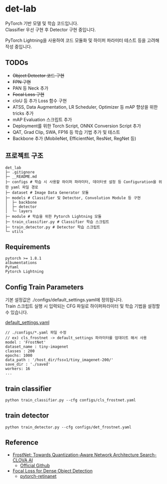 # det-lab

PyTorch 기반 모델 및 학습 코드입니다.  
Classifier 우선 구현 후 Detector 구현 중입니다.

PyTorch Lightning을 사용하여 코드 모듈화 및 하이퍼 파라미터 테스트 등을 고려해 작성 중입니다.

## TODOs

- ~~Object Detector 코드 구현~~
- ~~FPN 구현~~
- PAN 등 Neck 추가
- ~~Focal Loss 구현~~
- cIoU 등 추가 Loss 함수 구현
- ATSS, Data Augmentation, LR Scheduler, Optimizer 등 mAP 향상을 위한 tricks 추가
- mAP Evaluation 스크립트 추가
- Deployment를 위한 Torch Script, ONNX Conversion Script 추가
- QAT, Grad Clip, SWA, FP16 등 학습 기법 추가 및 테스트
- Backbone 추가 (MobileNet, EfficientNet, ResNet, RegNet 등)

## 프로젝트 구조

```
det_lab
├─ .gitignore
├─ __README.md
├─ configs # 학습 시 사용할 하이퍼 파라미터, 데이터셋 설정 등 Configuration을 위한 yaml 파일 경로
├─ dataset # Image Data Generator 모듈
├─ models # Classifier 및 Detector, Convolution Module 등 구현
│  ├─ backbone
│  ├─ detector
│  └─ layers
├─ module # 학습을 위한 Pytorch Lightning 모듈
├─ train_classifier.py # Classifier 학습 스크립트
├─ train_detector.py # Detector 학습 스크립트
└─ utils

```

## Requirements

`pytorch >= 1.8.1`  
`albumentations`  
`PyYaml`  
`Pytorch Lightning`

## Config Train Parameters

기본 설정값은 ./configs/default_settings.yaml에 정의됩니다.  
Train 스크립트 실행 시 입력되는 CFG 파일로 하이퍼파라미터 및 학습 기법을 설정할 수 있습니다.

[default_settings.yaml](./configs/default_settings.yaml)

    // ./configs/*.yaml 파일 수정
    // ex) cls_frostnet -> default_settings 파라미터를 업데이트 해서 사용
    model : 'FrostNet'
    dataset_name : tiny-imagenet
    classes : 200
    epochs: 1000
    data_path : '/host_dir/fssv1/tiny_imagenet-200/'
    save_dir : './saved'
    workers: 16
    ...

## train classifier

    python train_classifier.py --cfg configs/cls_frostnet.yaml

## train detector

    python train_detector.py --cfg configs/det_frostnet.yaml

## Reference

- [FrostNet: Towards Quantization-Aware Network Architecture Search-CLOVA AI](https://arxiv.org/abs/2006.09679)
  - [Official Github](https://github.com/clovaai/frostnet#pretrained)
- [Focal Loss for Dense Object Detection](https://arxiv.org/abs/1708.02002)
  - [pytorch-retinanet](https://github.com/yhenon/pytorch-retinanet)
